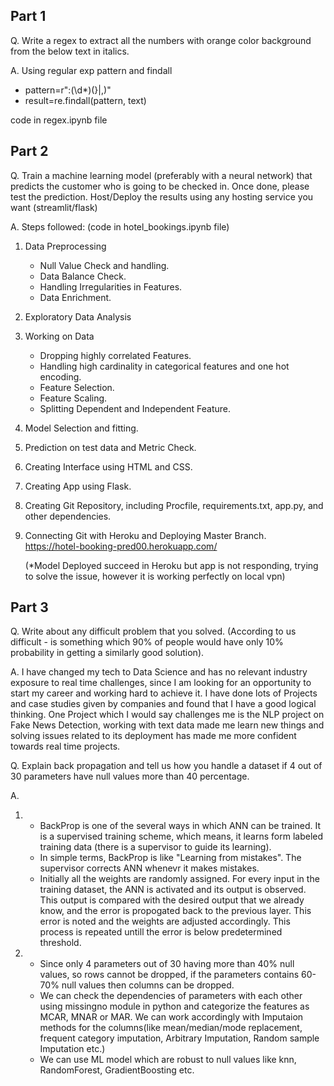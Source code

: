 ## Part 1

Q. Write a regex to extract all the numbers with orange color background from the below text in italics.

A. Using regular exp pattern and findall
   * pattern=r":(\d*)(}|,)"
   * result=re.findall(pattern, text)
   
   code in regex.ipynb file


## Part 2

Q. Train a machine learning model (preferably with a neural network) that 
predicts the customer who is going to be checked in. Once done, please test 
the prediction. Host/Deploy the results using any hosting service you want (streamlit/flask) 


A. Steps followed: (code in hotel_bookings.ipynb file)
   1. Data Preprocessing
      * Null Value Check and handling.
      * Data Balance Check.
      * Handling Irregularities in Features.
      * Data Enrichment.

   2. Exploratory Data Analysis
   
   3. Working on Data
      * Dropping highly correlated Features.
      * Handling high cardinality in categorical features and one hot encoding.
      * Feature Selection.
      * Feature Scaling.
      * Splitting Dependent and Independent Feature.
   
   4. Model Selection and fitting.
   
   5. Prediction on test data and Metric Check.

   6. Creating Interface using HTML and CSS.

   7. Creating App using Flask.

   8. Creating Git Repository, including Procfile, requirements.txt, app.py, and other dependencies.

   9. Connecting Git with Heroku and Deploying Master Branch.  
      https://hotel-booking-pred00.herokuapp.com/

      (*Model Deployed succeed in Heroku but app is not responding, trying to solve the issue, however it is working perfectly on local vpn)


## Part 3

Q. Write about any difficult problem that you solved. (According to us difficult - is something which 90% of people would have only 10% probability in getting a similarly good solution).

A. I have changed my tech to Data Science and has no relevant industry exposure to real time challenges, since I am looking for an opportunity to start my career and working hard to achieve it. I have done lots of Projects and case studies given by companies and found that I have a good logical thinking. One Project which I would say challenges me is the NLP project on Fake News Detection, working with text data made me learn new things and solving issues related to its deployment has made me more confident towards real time projects. 


Q. Explain back propagation and tell us how you handle a dataset if 4 out of 30 parameters have null values more than 40 percentage.

A. 
   1. * BackProp is one of the several ways in which ANN can be trained. It is a supervised training scheme, which means, it learns form labeled training data (there is a supervisor to guide its learning).
      * In simple terms, BackProp is like "Learning from mistakes". The supervisor corrects ANN whenevr it makes mistakes.
      * Initially all the weights are randomly assigned. For every input in the training dataset, the ANN is activated and its output is observed. This output is compared with the desired output that we already know, and the error is propogated back to the previous layer. This error is noted and the weights are adjusted accordingly. This process is repeated untill the error is below predetermined threshold.

   2. * Since only 4 parameters out of 30 having more than 40% null values, so rows cannot be dropped, if the parameters contains 60-70% null values then columns can be dropped.
      * We can check the dependencies of parameters with each other using missingno module in python and categorize the features as MCAR, MNAR or MAR. We can work accordingly with Imputaion methods for the columns(like mean/median/mode replacement, frequent category imputation, Arbitrary Imputation, Random sample Imputation etc.)
      * We can use ML model which are robust to null values like knn, RandomForest, GradientBoosting etc.



      


